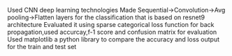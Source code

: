 Used CNN deep learning technologies 
Made Sequential->Convolution->Avg pooling->Flatten layers for the classification that is based on resnet9 architecture
Evaluated it using sparse categorical loss function for back propagation,used accurcay,f-1 score and confusion matrix for evaluation
Used matplotlib a python library to compare the accuracy and loss output for the train and test set
